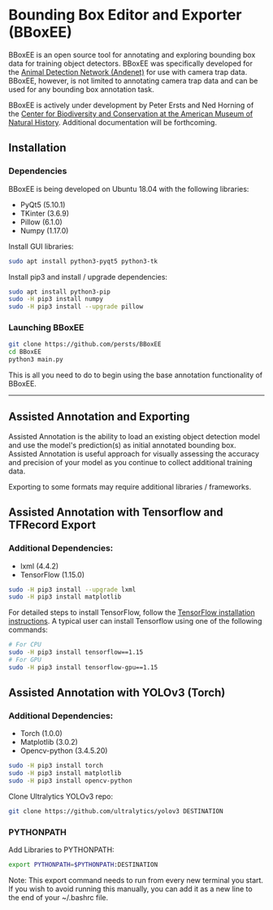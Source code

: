 # Bounding Box Editor and Exporter (BBoxEE)

BBoxEE is an open source tool for annotating and exploring bounding box data for training object detectors.
BBoxEE was specifically developed for the [Animal Detection Network (Andenet)](http://biodiversityinformatics.amnh.org/ml4conservation/animal-detection-network/) for use with camera trap data. 
BBoxEE, however, is not limited to annotating camera trap data and can be used for any bounding box annotation task. 

BBoxEE is actively under development by Peter Ersts and Ned Horning of the [Center for Biodiversity and Conservation at the American Museum of Natural History](https://www.amnh.org/our-research/center-for-biodiversity-conservation). Additional documentation will be forthcoming.



## Installation

### Dependencies
BBoxEE is being developed on Ubuntu 18.04 with the following libraries:

* PyQt5 (5.10.1)
* TKinter (3.6.9)
* Pillow (6.1.0)
* Numpy (1.17.0)

Install GUI libraries:

``` bash
sudo apt install python3-pyqt5 python3-tk
```
Install pip3 and install / upgrade dependencies:

```bash
sudo apt install python3-pip
sudo -H pip3 install numpy
sudo -H pip3 install --upgrade pillow
```

### Launching BBoxEE
```bash
git clone https://github.com/persts/BBoxEE
cd BBoxEE
python3 main.py
```
This is all you need to do to begin using the base annotation functionality of BBoxEE.

------

## Assisted Annotation and Exporting

Assisted Annotation is the ability to load an existing object detection model and use the model's prediction(s) as initial annotated bounding box. Assisted Annotation is useful approach for visually assessing the accuracy and precision of your model as you continue to collect additional training data. 

Exporting to some formats may require additional libraries / frameworks.

## Assisted Annotation with Tensorflow and TFRecord Export

### Additional Dependencies:
* lxml (4.4.2)
* TensorFlow (1.15.0)

```bash
sudo -H pip3 install --upgrade lxml
sudo -H pip3 install matplotlib
```

For detailed steps to install TensorFlow, follow the [TensorFlow installation instructions](https://www.tensorflow.org/install/). A typical user can install Tensorflow using one of the following commands:

``` bash
# For CPU
sudo -H pip3 install tensorflow==1.15
# For GPU
sudo -H pip3 install tensorflow-gpu==1.15
```

## Assisted Annotation with YOLOv3 (Torch)

### Additional Dependencies:
* Torch (1.0.0)
* Matplotlib (3.0.2)
* Opencv-python (3.4.5.20)

``` bash
sudo -H pip3 install torch
sudo -H pip3 install matplotlib
sudo -H pip3 install opencv-python
```

Clone Ultralytics YOLOv3 repo:
``` bash
git clone https://github.com/ultralytics/yolov3 DESTINATION
```
### PYTHONPATH
Add Libraries to PYTHONPATH:
``` bash
export PYTHONPATH=$PYTHONPATH:DESTINATION
```
Note: This export command needs to run from every new terminal you start. If you wish to avoid running this manually, you can add it as a new line to the end of your ~/.bashrc file.

